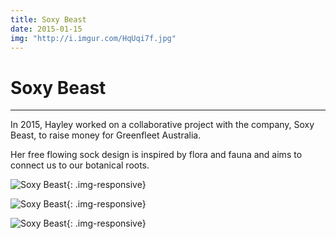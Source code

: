 ```yaml
---
title: Soxy Beast
date: 2015-01-15
img: "http://i.imgur.com/HqUqi7f.jpg"
---
```


# Soxy Beast

---

In 2015, Hayley worked on a collaborative project with the company, Soxy Beast, to raise money for Greenfleet Australia.

Her free flowing sock design is inspired by flora and fauna and aims to connect us to our botanical roots.

![Soxy Beast](http://i.imgur.com/AQd1KZb.jpg){: .img-responsive}

![Soxy Beast](http://i.imgur.com/o0f6c5J.jpg){: .img-responsive}

![Soxy Beast](http://i.imgur.com/ZipvF8p.jpg){: .img-responsive}
